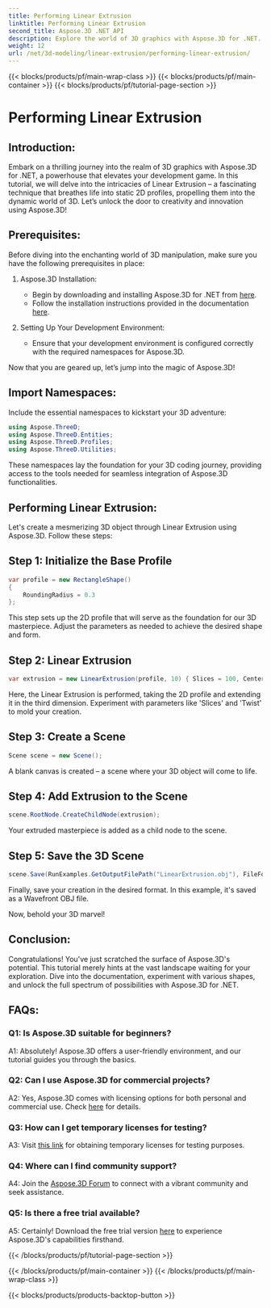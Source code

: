 ```yaml
---
title: Performing Linear Extrusion
linktitle: Performing Linear Extrusion
second_title: Aspose.3D .NET API
description: Explore the world of 3D graphics with Aspose.3D for .NET. Performing Linear Extrusion in this step-by-step guide.
weight: 12
url: /net/3d-modeling/linear-extrusion/performing-linear-extrusion/
---
```


{{< blocks/products/pf/main-wrap-class >}}
{{< blocks/products/pf/main-container >}}
{{< blocks/products/pf/tutorial-page-section >}}

# Performing Linear Extrusion

## Introduction:

Embark on a thrilling journey into the realm of 3D graphics with Aspose.3D for .NET, a powerhouse that elevates your development game. In this tutorial, we will delve into the intricacies of Linear Extrusion – a fascinating technique that breathes life into static 2D profiles, propelling them into the dynamic world of 3D. Let’s unlock the door to creativity and innovation using Aspose.3D!

## Prerequisites:

Before diving into the enchanting world of 3D manipulation, make sure you have the following prerequisites in place:

1. Aspose.3D Installation:
   - Begin by downloading and installing Aspose.3D for .NET from [here](https://releases.aspose.com/3d/net/).
   - Follow the installation instructions provided in the documentation [here](https://reference.aspose.com/3d/net/).

2. Setting Up Your Development Environment:
   - Ensure that your development environment is configured correctly with the required namespaces for Aspose.3D.

Now that you are geared up, let’s jump into the magic of Aspose.3D!

## Import Namespaces:

Include the essential namespaces to kickstart your 3D adventure:

```csharp
using Aspose.ThreeD;
using Aspose.ThreeD.Entities;
using Aspose.ThreeD.Profiles;
using Aspose.ThreeD.Utilities;
```

These namespaces lay the foundation for your 3D coding journey, providing access to the tools needed for seamless integration of Aspose.3D functionalities.

## Performing Linear Extrusion:

Let's create a mesmerizing 3D object through Linear Extrusion using Aspose.3D. Follow these steps:

## Step 1: Initialize the Base Profile
```csharp
var profile = new RectangleShape()
{
    RoundingRadius = 0.3
};
```

This step sets up the 2D profile that will serve as the foundation for our 3D masterpiece. Adjust the parameters as needed to achieve the desired shape and form.

## Step 2: Linear Extrusion
```csharp
var extrusion = new LinearExtrusion(profile, 10) { Slices = 100, Center = true, Twist = 360, TwistOffset = new Vector3(10, 0, 0) };
```

Here, the Linear Extrusion is performed, taking the 2D profile and extending it in the third dimension. Experiment with parameters like 'Slices' and 'Twist' to mold your creation.

## Step 3: Create a Scene
```csharp
Scene scene = new Scene();
```

A blank canvas is created – a scene where your 3D object will come to life.

## Step 4: Add Extrusion to the Scene
```csharp
scene.RootNode.CreateChildNode(extrusion);
```

Your extruded masterpiece is added as a child node to the scene.

## Step 5: Save the 3D Scene
```csharp
scene.Save(RunExamples.GetOutputFilePath("LinearExtrusion.obj"), FileFormat.WavefrontOBJ);
```

Finally, save your creation in the desired format. In this example, it's saved as a Wavefront OBJ file.

Now, behold your 3D marvel!

## Conclusion:

Congratulations! You've just scratched the surface of Aspose.3D's potential. This tutorial merely hints at the vast landscape waiting for your exploration. Dive into the documentation, experiment with various shapes, and unlock the full spectrum of possibilities with Aspose.3D for .NET.

## FAQs:

### Q1: Is Aspose.3D suitable for beginners?

A1: Absolutely! Aspose.3D offers a user-friendly environment, and our tutorial guides you through the basics.

### Q2: Can I use Aspose.3D for commercial projects?

A2: Yes, Aspose.3D comes with licensing options for both personal and commercial use. Check [here](https://purchase.aspose.com/buy) for details.

### Q3: How can I get temporary licenses for testing?

A3: Visit [this link](https://purchase.aspose.com/temporary-license/) for obtaining temporary licenses for testing purposes.

### Q4: Where can I find community support?

A4: Join the [Aspose.3D Forum](https://forum.aspose.com/c/3d/18) to connect with a vibrant community and seek assistance.

### Q5: Is there a free trial available?

A5: Certainly! Download the free trial version [here](https://releases.aspose.com/) to experience Aspose.3D's capabilities firsthand.

{{< /blocks/products/pf/tutorial-page-section >}}

{{< /blocks/products/pf/main-container >}}
{{< /blocks/products/pf/main-wrap-class >}}

{{< blocks/products/products-backtop-button >}}
